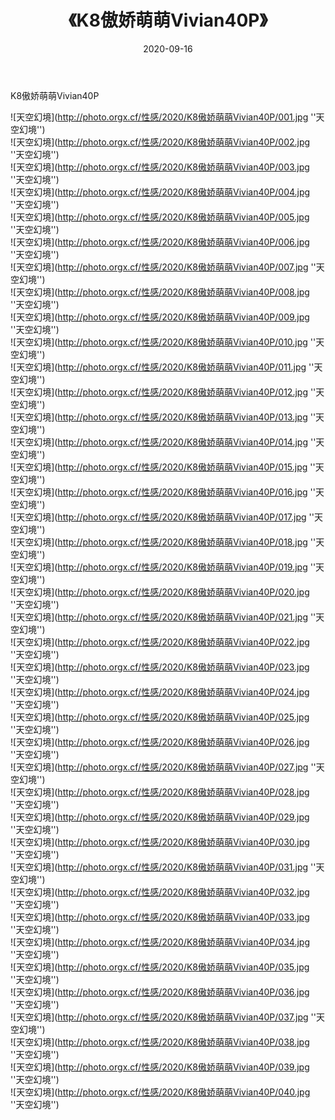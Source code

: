 ﻿---
layout: post
title:  《K8傲娇萌萌Vivian40P》
date:   2020-09-16
img: http://photo.orgx.cf/性感/2020/K8傲娇萌萌Vivian40P/000.jpg
categories: [美女, 性感, 泳衣]
---

K8傲娇萌萌Vivian40P



![天空幻境](http://photo.orgx.cf/性感/2020/K8傲娇萌萌Vivian40P/001.jpg ''天空幻境'') <br>
![天空幻境](http://photo.orgx.cf/性感/2020/K8傲娇萌萌Vivian40P/002.jpg ''天空幻境'') <br>
![天空幻境](http://photo.orgx.cf/性感/2020/K8傲娇萌萌Vivian40P/003.jpg ''天空幻境'') <br>
![天空幻境](http://photo.orgx.cf/性感/2020/K8傲娇萌萌Vivian40P/004.jpg ''天空幻境'') <br>
![天空幻境](http://photo.orgx.cf/性感/2020/K8傲娇萌萌Vivian40P/005.jpg ''天空幻境'') <br>
![天空幻境](http://photo.orgx.cf/性感/2020/K8傲娇萌萌Vivian40P/006.jpg ''天空幻境'') <br>
![天空幻境](http://photo.orgx.cf/性感/2020/K8傲娇萌萌Vivian40P/007.jpg ''天空幻境'') <br>
![天空幻境](http://photo.orgx.cf/性感/2020/K8傲娇萌萌Vivian40P/008.jpg ''天空幻境'') <br>
![天空幻境](http://photo.orgx.cf/性感/2020/K8傲娇萌萌Vivian40P/009.jpg ''天空幻境'') <br>
![天空幻境](http://photo.orgx.cf/性感/2020/K8傲娇萌萌Vivian40P/010.jpg ''天空幻境'') <br>
![天空幻境](http://photo.orgx.cf/性感/2020/K8傲娇萌萌Vivian40P/011.jpg ''天空幻境'') <br>
![天空幻境](http://photo.orgx.cf/性感/2020/K8傲娇萌萌Vivian40P/012.jpg ''天空幻境'') <br>
![天空幻境](http://photo.orgx.cf/性感/2020/K8傲娇萌萌Vivian40P/013.jpg ''天空幻境'') <br>
![天空幻境](http://photo.orgx.cf/性感/2020/K8傲娇萌萌Vivian40P/014.jpg ''天空幻境'') <br>
![天空幻境](http://photo.orgx.cf/性感/2020/K8傲娇萌萌Vivian40P/015.jpg ''天空幻境'') <br>
![天空幻境](http://photo.orgx.cf/性感/2020/K8傲娇萌萌Vivian40P/016.jpg ''天空幻境'') <br>
![天空幻境](http://photo.orgx.cf/性感/2020/K8傲娇萌萌Vivian40P/017.jpg ''天空幻境'') <br>
![天空幻境](http://photo.orgx.cf/性感/2020/K8傲娇萌萌Vivian40P/018.jpg ''天空幻境'') <br>
![天空幻境](http://photo.orgx.cf/性感/2020/K8傲娇萌萌Vivian40P/019.jpg ''天空幻境'') <br>
![天空幻境](http://photo.orgx.cf/性感/2020/K8傲娇萌萌Vivian40P/020.jpg ''天空幻境'') <br>
![天空幻境](http://photo.orgx.cf/性感/2020/K8傲娇萌萌Vivian40P/021.jpg ''天空幻境'') <br>
![天空幻境](http://photo.orgx.cf/性感/2020/K8傲娇萌萌Vivian40P/022.jpg ''天空幻境'') <br>
![天空幻境](http://photo.orgx.cf/性感/2020/K8傲娇萌萌Vivian40P/023.jpg ''天空幻境'') <br>
![天空幻境](http://photo.orgx.cf/性感/2020/K8傲娇萌萌Vivian40P/024.jpg ''天空幻境'') <br>
![天空幻境](http://photo.orgx.cf/性感/2020/K8傲娇萌萌Vivian40P/025.jpg ''天空幻境'') <br>
![天空幻境](http://photo.orgx.cf/性感/2020/K8傲娇萌萌Vivian40P/026.jpg ''天空幻境'') <br>
![天空幻境](http://photo.orgx.cf/性感/2020/K8傲娇萌萌Vivian40P/027.jpg ''天空幻境'') <br>
![天空幻境](http://photo.orgx.cf/性感/2020/K8傲娇萌萌Vivian40P/028.jpg ''天空幻境'') <br>
![天空幻境](http://photo.orgx.cf/性感/2020/K8傲娇萌萌Vivian40P/029.jpg ''天空幻境'') <br>
![天空幻境](http://photo.orgx.cf/性感/2020/K8傲娇萌萌Vivian40P/030.jpg ''天空幻境'') <br>
![天空幻境](http://photo.orgx.cf/性感/2020/K8傲娇萌萌Vivian40P/031.jpg ''天空幻境'') <br>
![天空幻境](http://photo.orgx.cf/性感/2020/K8傲娇萌萌Vivian40P/032.jpg ''天空幻境'') <br>
![天空幻境](http://photo.orgx.cf/性感/2020/K8傲娇萌萌Vivian40P/033.jpg ''天空幻境'') <br>
![天空幻境](http://photo.orgx.cf/性感/2020/K8傲娇萌萌Vivian40P/034.jpg ''天空幻境'') <br>
![天空幻境](http://photo.orgx.cf/性感/2020/K8傲娇萌萌Vivian40P/035.jpg ''天空幻境'') <br>
![天空幻境](http://photo.orgx.cf/性感/2020/K8傲娇萌萌Vivian40P/036.jpg ''天空幻境'') <br>
![天空幻境](http://photo.orgx.cf/性感/2020/K8傲娇萌萌Vivian40P/037.jpg ''天空幻境'') <br>
![天空幻境](http://photo.orgx.cf/性感/2020/K8傲娇萌萌Vivian40P/038.jpg ''天空幻境'') <br>
![天空幻境](http://photo.orgx.cf/性感/2020/K8傲娇萌萌Vivian40P/039.jpg ''天空幻境'') <br>
![天空幻境](http://photo.orgx.cf/性感/2020/K8傲娇萌萌Vivian40P/040.jpg ''天空幻境'') <br>